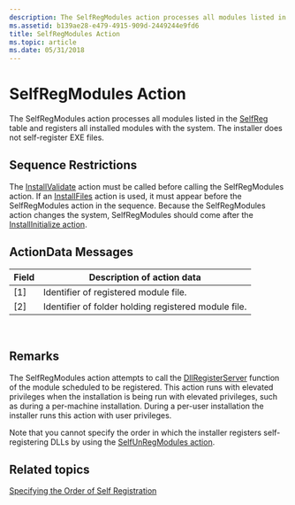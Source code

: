 ```yaml
---
description: The SelfRegModules action processes all modules listed in the SelfReg table and registers all installed modules with the system. The installer does not self-register EXE files.
ms.assetid: b139ae28-e479-4915-909d-2449244e9fd6
title: SelfRegModules Action
ms.topic: article
ms.date: 05/31/2018
---
```


# SelfRegModules Action

The SelfRegModules action processes all modules listed in the [SelfReg](selfreg-table.md) table and registers all installed modules with the system. The installer does not self-register EXE files.

## Sequence Restrictions

The [InstallValidate](installvalidate-action.md) action must be called before calling the SelfRegModules action. If an [InstallFiles](installfiles-action.md) action is used, it must appear before the SelfRegModules action in the sequence. Because the SelfRegModules action changes the system, SelfRegModules should come after the [InstallInitialize action](installinitialize-action.md).

## ActionData Messages



| Field | Description of action data                           |
|-------|------------------------------------------------------|
| \[1\] | Identifier of registered module file.                |
| \[2\] | Identifier of folder holding registered module file. |



 

## Remarks

The SelfRegModules action attempts to call the [DllRegisterServer](/windows/win32/api/olectl/nf-olectl-dllregisterserver) function of the module scheduled to be registered. This action runs with elevated privileges when the installation is being run with elevated privileges, such as during a per-machine installation. During a per-user installation the installer runs this action with user privileges.

Note that you cannot specify the order in which the installer registers self-registering DLLs by using the [SelfUnRegModules action](selfunregmodules-action.md).

## Related topics

<dl> <dt>

[Specifying the Order of Self Registration](specifying-the-order-of-self-registration.md)
</dt> </dl>

 

 
